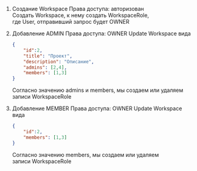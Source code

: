 1. Создание Workspace
   Права доступа: авторизован \
   Cоздать Workspace, к нему создать WorkspaceRole, \
   где User, отправивший запрос будет OWNER
2. Добавление ADMIN
   Права доступа: OWNER
   Update Workspace вида
    ```json
    {
        "id":2,
        "title": "Проект",
        "description": "Описание",
        "admins": [2,4],
        "members": [1,3]
   }
   ```
   Согласно значению admins и members, мы создаем или удаляем \
   записи WorkspaceRole


3. Добавление MEMBER
   Права доступа: OWNER
   Update Workspace вида
    ```json
    {
        "id":2,
        "members": [1,3]
   }
   ```
   Согласно значению members, мы создаем или удаляем \
   записи WorkspaceRole
